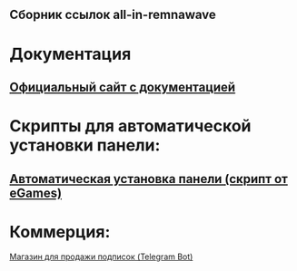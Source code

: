 ## Сборник ссылок all-in-remnawave

# Документация
[Официальный сайт с документацией](https://remna.st)
---
# Скрипты для автоматической установки панели:
[Автоматическая установка панели (скрипт от eGames)](https://github.com/eGamesAPI/remnawave-reverse-proxy)
---
# Коммерция:
[Магазин для продажи подписок (Telegram Bot)](https://github.com/Jolymmiles/remnawave-telegram-shop)
